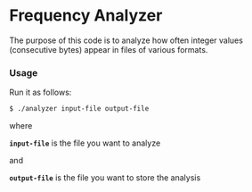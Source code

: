 # Frequency Analyzer

The purpose of this code is to analyze how often integer values (consecutive bytes) appear in files of various formats.

### Usage

Run it as follows:

``` sh
$ ./analyzer input-file output-file
```

where

**```input-file```** is the file you want to analyze

and

**```output-file```** is the file you want to store the analysis